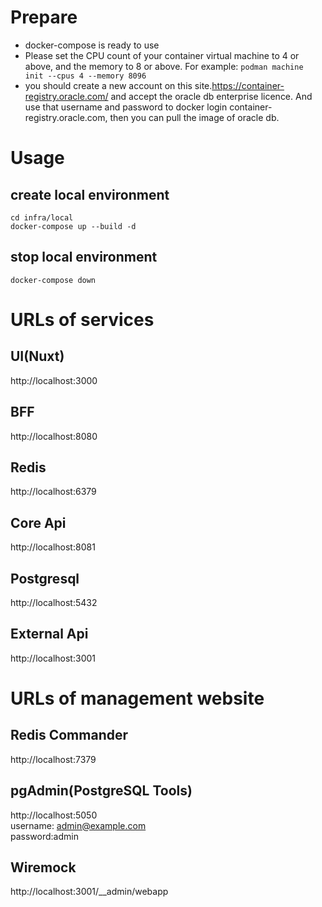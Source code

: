 # Prepare
- docker-compose is ready to use
- Please set the CPU count of your container virtual machine to 4 or above, and the memory to 8 or above.
For example: `podman machine init --cpus 4 --memory 8096`
- you should create a new account on this site.https://container-registry.oracle.com/ and accept the oracle db enterprise licence.
And use that username and password to docker login container-registry.oracle.com, then you can pull the image of oracle db.

# Usage
## create local environment
```
cd infra/local
docker-compose up --build -d
```
## stop local environment
```
docker-compose down
```

# URLs of services
## UI(Nuxt)
http://localhost:3000

## BFF
http://localhost:8080

## Redis
http://localhost:6379

## Core Api
http://localhost:8081

## Postgresql
http://localhost:5432

## External Api
http://localhost:3001

# URLs of management website
## Redis Commander
http://localhost:7379
## pgAdmin(PostgreSQL Tools)
http://localhost:5050  
username: admin@example.com  
password:admin
## Wiremock
http://localhost:3001/__admin/webapp